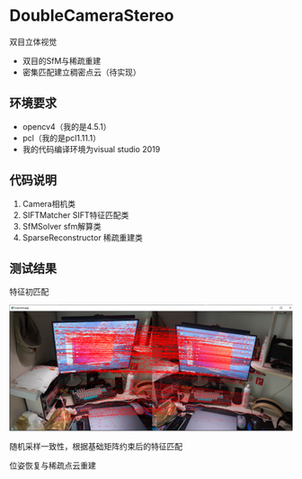 # DoubleCameraStereo
双目立体视觉
- 双目的SfM与稀疏重建
- 密集匹配建立稠密点云（待实现）

## 环境要求
- opencv4（我的是4.5.1）
- pcl（我的是pcl1.11.1）
- 我的代码编译环境为visual studio 2019

## 代码说明
1. Camera相机类
2. SIFTMatcher SIFT特征匹配类
3. SfMSolver sfm解算类
4. SparseReconstructor 稀疏重建类

## 测试结果
特征初匹配

![image](https://github.com/YhQIAO/blog_images/blob/main/%E5%B1%8F%E5%B9%95%E6%88%AA%E5%9B%BE%202021-04-27%20160826.png)

随机采样一致性，根据基础矩阵约束后的特征匹配

位姿恢复与稀疏点云重建
